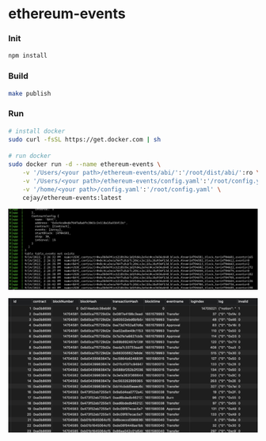 # ethereum-events


### **Init**
```bash
npm install
```

### **Build**
```bash
make publish
```

### **Run**
```bash
# install docker
sudo curl -fsSL https://get.docker.com | sh

# run docker
sudo docker run -d --name ethereum-events \
    -v '/Users/<your path>/ethereum-events/abi/':'/root/dist/abi/':ro \
    -v '/Users/<your path>/ethereum-events/config.yaml':'/root/config.yaml':ro \
    -v '/home/<your path>/config.yaml':'/root/config.yaml' \
    cejay/ethereum-events:latest
```





![cmd](./img/1.png)


![mysql](./img/2.png)
